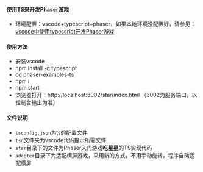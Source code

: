 #### 使用TS来开发Phaser游戏
+ 环境配置：vscode+typescript+phaser，如果本地环境没配置好，请参见：[vscode中使用typescript开发Phaser游戏][1]
#### 使用方法
+ 安装vscode
+ npm install -g typescript
+ cd phaser-examples-ts
+ npm i
+ npm start
+ 浏览器打开：http://localhost:3002/star/index.html （3002为服务端口，以控制台输出为准）
#### 文件说明
+ `tsconfig.json`为ts的配置文件
+ `tsd`文件夹为vscode代码提示所需文件
+ `star`目录下的文件为Phaser入门游戏**吃星星**的TS实现代码
+ `adapter`目录下为适配横屏游戏，采用新的方式，不用手动旋转，程序自动适配横屏

[1]:https://segmentfault.com/a/1190000010063625